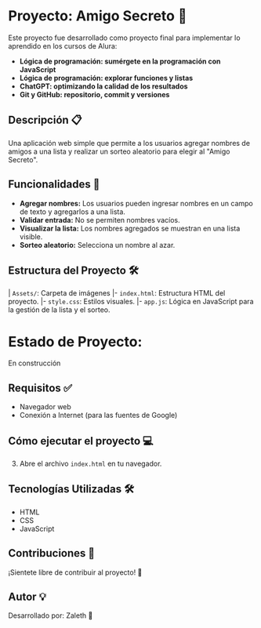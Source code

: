 # Proyecto: Amigo Secreto 🎁

Este proyecto fue desarrollado como proyecto final para implementar lo aprendido en los cursos de Alura:

- **Lógica de programación: sumérgete en la programación con JavaScript**
- **Lógica de programación: explorar funciones y listas**
- **ChatGPT: optimizando la calidad de los resultados**
- **Git y GitHub: repositorio, commit y versiones**

## Descripción 📋
Una aplicación web simple que permite a los usuarios agregar nombres de amigos a una lista y realizar un sorteo aleatorio para elegir al "Amigo Secreto".

## Funcionalidades 🚀
- **Agregar nombres:** Los usuarios pueden ingresar nombres en un campo de texto y agregarlos a una lista.
- **Validar entrada:** No se permiten nombres vacíos.
- **Visualizar la lista:** Los nombres agregados se muestran en una lista visible.
- **Sorteo aleatorio:** Selecciona un nombre al azar.

## Estructura del Proyecto 🛠️
| `Assets/`: Carpeta de imágenes
|- `index.html`: Estructura HTML del proyecto.
|- `style.css`: Estilos visuales.
|- `app.js`: Lógica en JavaScript para la gestión de la lista y el sorteo.

# Estado de Proyecto:
En construcción

## Requisitos ✅
- Navegador web
- Conexión a Internet (para las fuentes de Google)

## Cómo ejecutar el proyecto 💻
3. Abre el archivo `index.html` en tu navegador.

## Tecnologías Utilizadas 🛠️
- HTML
- CSS
- JavaScript

## Contribuciones 🤝
¡Sientete libre de contribuir al proyecto! 📝

## Autor 💡
Desarrollado por: Zaleth 🌟


